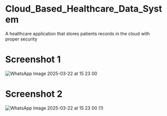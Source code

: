 # Cloud_Based_Healthcare_Data_System
A healthcare application that stores patients records in the cloud with proper security
# Screenshot 1
![WhatsApp Image 2025-03-22 at 15 23 00](https://github.com/user-attachments/assets/571b5914-b995-4f6a-952f-28e62e4f5448)
# Screenshot 2
![WhatsApp Image 2025-03-22 at 15 23 00 (1)](https://github.com/user-attachments/assets/7f51220e-b55d-4188-b2c9-4ed5cf76a59c)
